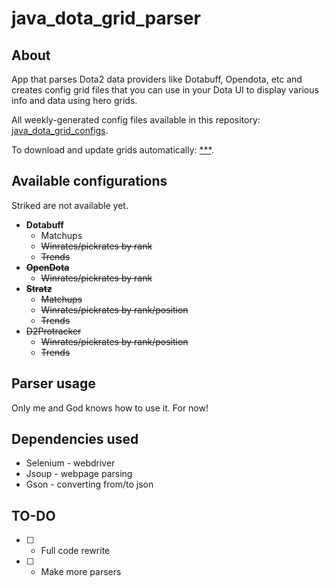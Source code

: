 # java_dota_grid_parser

## About

App that parses Dota2 data providers like Dotabuff, Opendota, etc and creates config grid files that you can use in your Dota UI to display various info and data using hero grids.

All weekly-generated config files available in this repository: <a href="https://github.com/msun-dev/java_dota_grid_configs/tree/main">java_dota_grid_configs</a>.

To download and update grids automatically: <a href="">\*\*\*</a>.

## Available configurations

Striked are not available yet.

- **Dotabuff**
  - Matchups
  - ~~Winrates/pickrates by rank~~
  - ~~Trends~~
- ~~**OpenDota**~~
  - ~~Winrates/pickrates by rank~~
- ~~**Stratz**~~
  - ~~Matchups~~
  - ~~Winrates/pickrates by rank/position~~
  - ~~Trends~~
- ~~D2Protracker~~
  - ~~Winrates/pickrates by rank/position~~
  - ~~Trends~~

## Parser usage

Only me and God knows how to use it. For now!

## Dependencies used

- Selenium - webdriver
- Jsoup - webpage parsing
- Gson - converting from/to json

## TO-DO 

- [ ] - Full code rewrite
- [ ] - Make more parsers
